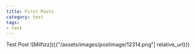 ```yaml
---
title: First Posts
category: test
tags:
- test
---
```


Test Post
![Milfizz]({{"/assets/images/postimage/12314.png"| relative_url}})
